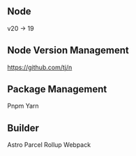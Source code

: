 ## Node
v20 -> 19

## Node Version Management
https://github.com/tj/n

## Package Management
Pnpm
Yarn


## Builder
Astro
Parcel
Rollup
Webpack
